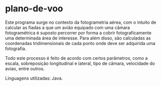 # plano-de-voo
Este programa surge no contexto da fotogrametria aérea, com o intuito de calcular as fiadas 
a que um avião equipado com uma câmara fotogramétrica é suposto percorrer por forma a cobrir 
fotograficamente uma determinada área de interesse. Para além disso, são calculadas as 
coordenadas tridimensionais de cada ponto onde deve ser adquirida uma fotografia. 

Todo este processo é feito de acordo com certos parâmetros, como a escala, sobreposição 
longitudinal e lateral, tipo de câmara, velocidade do aviao, entre outros. 

Linguagens utilizadas: Java.

